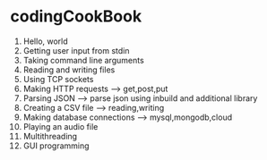 # codingCookBook



1. Hello, world
2. Getting user input from stdin
3. Taking command line arguments
5. Reading and writing files
6. Using TCP sockets
7. Making HTTP requests --> get,post,put
8. Parsing JSON --> parse json using inbuild and additional library
9. Creating a CSV file --> reading,writing
10. Making database connections  --> mysql,mongodb,cloud
11. Playing an audio file
12. Multithreading
13. GUI programming
